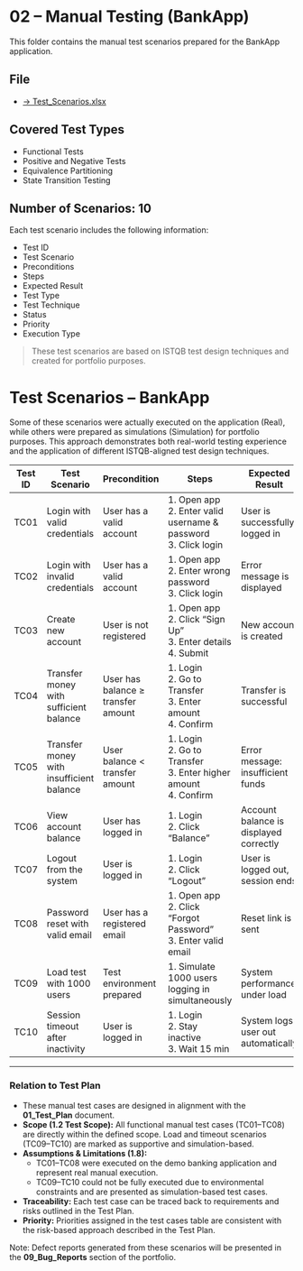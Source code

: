 # 02 – Manual Testing (BankApp)

This folder contains the manual test scenarios prepared for the BankApp application.  

## File
- [→ Test_Scenarios.xlsx](./Test_Scenarios.xlsx)

## Covered Test Types
- Functional Tests  
- Positive and Negative Tests  
- Equivalence Partitioning  
- State Transition Testing  

## Number of Scenarios: 10

Each test scenario includes the following information:  
- Test ID  
- Test Scenario  
- Preconditions  
- Steps  
- Expected Result  
- Test Type  
- Test Technique  
- Status
- Priority
- Execution Type

> These test scenarios are based on ISTQB test design techniques and created for portfolio purposes.
>
# Test Scenarios – BankApp  

Some of these scenarios were actually executed on the application (Real), while others were prepared as simulations (Simulation) for portfolio purposes. This approach demonstrates both real-world testing experience and the application of different ISTQB-aligned test design techniques.  

| Test ID | Test Scenario | Precondition | Steps | Expected Result | Test Type | Test Technique | Priority | Status | Execution Type |
|---------|---------------|--------------|-------|-----------------|-----------|----------------|----------|--------|----------------|
| TC01 | Login with valid credentials | User has a valid account | 1. Open app <br> 2. Enter valid username & password <br> 3. Click login | User is successfully logged in | Functional | Positive | High | Not Executed | Real |
| TC02 | Login with invalid credentials | User has a valid account | 1. Open app <br> 2. Enter wrong password <br> 3. Click login | Error message is displayed | Functional | Negative | High | Not Executed | Real |
| TC03 | Create new account | User is not registered | 1. Open app <br> 2. Click “Sign Up” <br> 3. Enter details <br> 4. Submit | New account is created | Functional | Equivalence Partitioning | High | Not Executed | Real |
| TC04 | Transfer money with sufficient balance | User has balance ≥ transfer amount | 1. Login <br> 2. Go to Transfer <br> 3. Enter amount <br> 4. Confirm | Transfer is successful | Functional | Positive | Medium | Not Executed | Real |
| TC05 | Transfer money with insufficient balance | User balance < transfer amount | 1. Login <br> 2. Go to Transfer <br> 3. Enter higher amount <br> 4. Confirm | Error message: insufficient funds | Functional | Negative | Medium | Not Executed | Real |
| TC06 | View account balance | User has logged in | 1. Login <br> 2. Click “Balance” | Account balance is displayed correctly | Functional | State Transition Testing | Medium | Not Executed | Real |
| TC07 | Logout from the system | User is logged in | 1. Login <br> 2. Click “Logout” | User is logged out, session ends | Functional | Positive | Low | Not Executed | Real |
| TC08 | Password reset with valid email | User has a registered email | 1. Open app <br> 2. Click “Forgot Password” <br> 3. Enter valid email | Reset link is sent | Functional | Positive | High | Not Executed | Real |
| TC09 | Load test with 1000 users | Test environment prepared | 1. Simulate 1000 users logging in simultaneously | System performance under load | Non-functional | Load Testing | Medium | Not Executed | Simulation |
| TC10 | Session timeout after inactivity | User is logged in | 1. Login <br> 2. Stay inactive <br> 3. Wait 15 min | System logs user out automatically | Functional | State Transition Testing | Low | Not Executed | Simulation |

---

### Relation to Test Plan  

- These manual test cases are designed in alignment with the **01_Test_Plan** document.  
- **Scope (1.2 Test Scope):** All functional manual test cases (TC01–TC08) are directly within the defined scope. Load and timeout scenarios (TC09–TC10) are marked as supportive and simulation-based.  
- **Assumptions & Limitations (1.8):**  
  - TC01–TC08 were executed on the demo banking application and represent real manual execution.  
  - TC09–TC10 could not be fully executed due to environmental constraints and are presented as simulation-based test cases.  
- **Traceability:** Each test case can be traced back to requirements and risks outlined in the Test Plan.  
- **Priority:** Priorities assigned in the test cases table are consistent with the risk-based approach described in the Test Plan.  



 Note: Defect reports generated from these scenarios will be presented in the **09_Bug_Reports** section of the portfolio.
